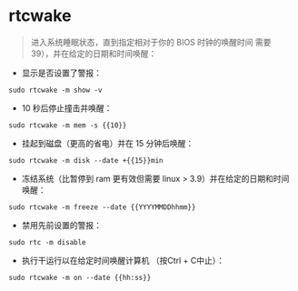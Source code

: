 # rtcwake

> 进入系统睡眠状态，直到指定相对于你的 BIOS 时钟的唤醒时间
> 需要 39），并在给定的日期和时间唤醒：

- 显示是否设置了警报：

`sudo rtcwake -m show -v`

- 10 秒后停止撞击并唤醒：

`sudo rtcwake -m mem -s {{10}}`

- 挂起到磁盘（更高的省电）并在 15 分钟后唤醒：

`sudo rtcwake -m disk --date +{{15}}min`

- 冻结系统（比暂停到 ram 更有效但需要 linux > 3.9）并在给定的日期和时间唤醒：

`sudo rtcwake -m freeze --date {{YYYYMMDDhhmm}}`

- 禁用先前设置的警报：

`sudo rtc -m disable`

- 执行干运行以在给定时间唤醒计算机 （按Ctrl + C中止）：

`sudo rtcwake -m on --date {{hh:ss}}`

[#]: contributors: ([潘潘])